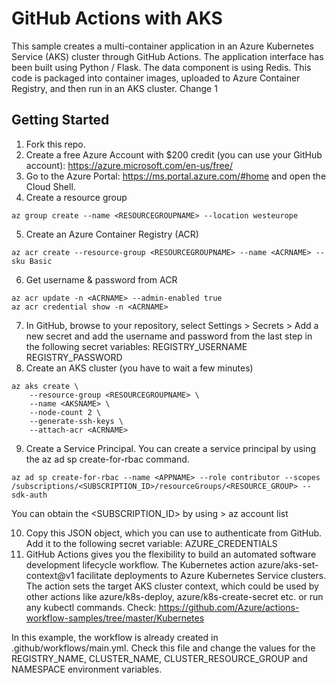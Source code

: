 # GitHub Actions with AKS

This sample creates a multi-container application in an Azure Kubernetes Service (AKS) cluster through GitHub Actions. The application interface has been built using Python / Flask. The data component is using Redis. This code is packaged into container images, uploaded to Azure Container Registry, and then run in an AKS cluster. Change 1

## Getting Started

1) Fork this repo.
2) Create a free Azure Account with $200 credit (you can use your GitHub account): https://azure.microsoft.com/en-us/free/
3) Go to the Azure Portal: https://ms.portal.azure.com/#home and open the Cloud Shell.
4) Create a resource group
```
az group create --name <RESOURCEGROUPNAME> --location westeurope
```
5) Create an Azure Container Registry (ACR)
```
az acr create --resource-group <RESOURCEGROUPNAME> --name <ACRNAME> --sku Basic
```
6) Get username & password from ACR
```
az acr update -n <ACRNAME> --admin-enabled true
az acr credential show -n <ACRNAME>
```
7) In GitHub, browse to your repository, select Settings > Secrets > Add a new secret and add the username and password from the last step in the following secret variables:
REGISTRY_USERNAME
REGISTRY_PASSWORD
8) Create an AKS cluster (you have to wait a few minutes)
```
az aks create \
    --resource-group <RESOURCEGROUPNAME> \
    --name <AKSNAME> \
    --node-count 2 \
    --generate-ssh-keys \
    --attach-acr <ACRNAME>
```
9) Create a Service Principal. You can create a service principal by using the az ad sp create-for-rbac command.
```
az ad sp create-for-rbac --name <APPNAME> --role contributor --scopes /subscriptions/<SUBSCRIPTION_ID>/resourceGroups/<RESOURCE_GROUP> --sdk-auth
```
You can obtain the <SUBSCRIPTION_ID> by using > az account list

10) Copy this JSON object, which you can use to authenticate from GitHub. Add it to the following secret variable:
AZURE_CREDENTIALS
11) GitHub Actions gives you the flexibility to build an automated software development lifecycle workflow. The Kubernetes action azure/aks-set-context@v1 facilitate deployments to Azure Kubernetes Service clusters. The action sets the target AKS cluster context, which could be used by other actions like azure/k8s-deploy, azure/k8s-create-secret etc. or run any kubectl commands. Check: https://github.com/Azure/actions-workflow-samples/tree/master/Kubernetes

In this example, the workflow is already created in .github/workflows/main.yml. Check this file and change the values for the REGISTRY_NAME, CLUSTER_NAME, CLUSTER_RESOURCE_GROUP and NAMESPACE environment variables. 
